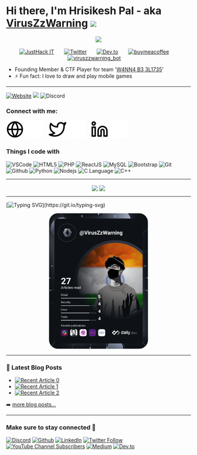 # Hi there, I'm Hrisikesh Pal - aka [VirusZzWarning](https://viruszzwarning.medium.com)  <img src="https://media.giphy.com/media/hvRJCLFzcasrR4ia7z/giphy.gif" width="39"> 
<p align="center">
<a href="https://github.com/DenverCoder1/readme-typing-svg"><img src="https://readme-typing-svg.demolab.com/?lines=Cybersecurity%20Student;Web%20Developer;UI%20Designer;4%2B%20years%20of%20coding%20experience;Always%20learning%20new%20things&font=Fira%20Code&center=true&width=440&height=45&color=F7D300Center=true&size=22&pause=1000"></a>
</p>

<!-- Social icons section -->
<p align="center">
  <a href="https://www.youtube.com/channel/UC8TBVNC_3-Qnk7Nj3zJMeNA"><img height="32px" alt="JustHack IT" title="Youtube" src="https://yt3.googleusercontent.com/wnYYjczTOT7shRluvsR4MyLJrotUbrsU0S5o-BtUtK4ORJm2Sod_0LveowG34QwG2wu84vC2Xg=s176-c-k-c0x00ffffff-no-rj"></a>
  &#8287;&#8287;&#8287;&#8287;&#8287;
  <a href="https://twitter.com/hrisikesh_pal"><img height="31px" alt="Twitter" title="Twitter" src="https://i.imgur.com/b4Nmq13.png"></a>
  &#8287;&#8287;&#8287;&#8287;&#8287;
  <a href="https://dev.to/viruszzwarning"><img height="32px" alt="Dev.to" title="VirusZzWarning Dev.to" src="https://d2fltix0v2e0sb.cloudfront.net/dev-black.png"></a>
  &#8287;&#8287;&#8287;&#8287;&#8287;
  <a href="https://www.buymeacoffee.com/hrisikesh"><img height="32px" alt="buymeacoffee" title="Buy me a coffee" src="https://www.buymeacoffee.com/assets/img/guidelines/download-assets-sm-1.svg"></a>
  &#8287;&#8287;&#8287;&#8287;&#8287;
  <a href="https://t.me/viruszzwarning_bot"><img height="32px" alt="viruszzwarning_bot" title="Telegram bot" src="https://cdn5.cdn-telegram.org/file/EM8f-L5MXFonMxAq3edagFYkmIWVNg7nxOs-w8Vg1fNcswjWUxPVY1woWe9Pa7yXBPYm7_U1wW2t5_rUWlhuvBwjFRGrEz4NnSCbA-xn-8XE2--dwbP0XuefZmCIDinWUUawocsB1RRGO64y89_umdZTlfDS_NF7J9YEIM9LzsIDyaZyCLGRZjOZVGDpbFX7JQXoTzTaK-yccDpmXS3aqQaaVZXpBstLsAPu3WFA55ye-NoOHwWnHden416W8nI9wt9xP9t1jtY6JtXinV1RnG1M922WfQcPGXFFMVhPK0Y0Cp6sdS_1ZVSve4vanuNx2pvhwcLKWxu0-bEbtN7Fhg.jpg"></a>
   &#8287;&#8287;&#8287;&#8287;&#8287;
  </p>



- Founding Member & CTF Player for team '[W4NN4 B3 3L1735](https://ctftime.org/team/194276)' 
- ⚡ Fun fact: I love to draw and play mobile games
---

<a target="_blank" href="https://officialhrisikesh.000webhostapp.com/"><img alt="Website" src="https://img.shields.io/website?down_color=red&down_message=Offline&label=Website%20Status&logo=tryhackme&logoColor=white&style=flat-square&up_message=Online&url=https%3A%2F%2Fofficialhrisikesh.000webhostapp.com%2F"></a>
![](https://komarev.com/ghpvc/?username=VirusZzHkP&style=flat-square&color=red)
![Discord](https://img.shields.io/discord/1066058664898727946?color=yellow&logo=discord&logoColor=white&style=flat-square)
  
### Connect with me:

[![website](./img/globe-light.svg)](https://viruszzwarning.medium.com#gh-light-mode-only)
[![website](./img/globe-dark.svg)](https://viruszzwarning.medium.com#gh-dark-mode-only)
&nbsp;&nbsp;
[![website](./img/twitter-light.svg)](https://twitter.com/intent/follow?original_referer=https%3A%2F%2Fgithub.com%2FcodeSTACKr&screen_name=hrisikesh_pal#gh-light-mode-only)
[![website](./img/twitter-dark.svg)](https://twitter.com/intent/follow?original_referer=https%3A%2F%2Fgithub.com%2FcodeSTACKr&screen_name=hrisikesh_pal#gh-dark-mode-only)
&nbsp;&nbsp;
[![website](./img/linkedin-light.svg)](https://www.linkedin.com/in/viruszzwarning#gh-light-mode-only)
[![website](./img/linkedin-dark.svg)](https://www.linkedin.com/in/viruszzwarning#gh-dark-mode-only)
&nbsp;&nbsp;


<h3>Things I code with</h3>
<p>

<img alt="VSCode" src="https://img.shields.io/badge/-VS%20Code-blue?style=for-the-badge&logo=visualstudio&logoColor=white" />

<img alt="HTML5" src="https://img.shields.io/badge/-HTML5-E34F26?style=for-the-badge&logo=visualstudio&logoColor=white" />

<img alt="PHP" src="https://img.shields.io/badge/-PHP-45b8d8?style=for-the-badge&logo=php&logoColor=white" />

<img alt="ReactJS" src="https://img.shields.io/badge/React-20232A?style=for-the-badge&logo=react&logoColor=61DAFB" />

<img alt="MySQL" src="https://img.shields.io/badge/-MySQL-F9A03C?style=for-the-badge&logo=laravel&logoColor=white" />

<img alt="Bootstrap" src="https://img.shields.io/badge/-Bootstrap-green?style=for-the-badge&logo=Bootstrap&logoColor=white" />

<img alt="Git" src="https://img.shields.io/badge/-Git-F05032?style=for-the-badge&logo=Git&logoColor=white" />

<img alt="Github" src="https://img.shields.io/badge/-GitHub-grey?style=for-the-badge&logo=Github&logoColor=white" />

<img alt="Python" src="https://img.shields.io/badge/-python-3670A0?style=for-the-badge&logo=python&logoColor=yellow" />

<img alt="Nodejs" src="https://img.shields.io/badge/-Nodejs-43853d?style=for-the-badge&logo=Node.js&logoColor=white" />

<img alt="C Language" src="https://img.shields.io/badge/-C%20Language-blue?style=for-the-badge&logo=C&logoColor=white" />

<img alt="C++" src="https://img.shields.io/badge/-c++-blue?style=for-the-badge&logo=c%2B%2B&logoColor=white" />
</p>




---

<p align="center">
<a href="https://github.com/VirusZzHkP"><img src="https://github-readme-stats.vercel.app/api?username=VirusZzHkP&count_private=true&show_icons=true&theme=midnight-purple&line_height=48&custom_title=Github_Stats&hide=stars&include_all_commits&card_width=205" align="center"></a>
<a href="https://github.com/VirusZzHkP"><img src="https://github-readme-stats.vercel.app/api/top-langs/?username=VirusZzHkP&count_private=true&hide=html,scss,,ejs&theme=midnight-purple&card_width=205" align="center"></a>
</p>


---
[![Typing SVG](https://readme-typing-svg.demolab.com?font=Raleway&pause=1000&color=F7F7F7&width=435&lines=My+DEV+Card...)](https://git.io/typing-svg)
<div align="center">
<a href="https://app.daily.dev/VirusZzWarning"><img src="https://github.com/VirusZzHkP/VirusZzHkP/blob/main/devcard.svg" width="270" alt="Hrisikesh Pal's Dev Card"/></a>
</div>

---



### 📕 Latest Blog Posts
<!-- BLOG-POST-LIST:START -->
- <a target="_blank" href="https://github-readme-medium-recent-article.vercel.app/medium/@viruszzwarning/0"><img src="https://github-readme-medium-recent-article.vercel.app/medium/@viruszzwarning/0" alt="Recent Article 0"></a>
- <a target="_blank" href="https://github-readme-medium-recent-article.vercel.app/medium/@viruszzwarning/1"><img src="https://github-readme-medium-recent-article.vercel.app/medium/@viruszzwarning/1" alt="Recent Article 1"></a>
- <a target="_blank" href="https://github-readme-medium-recent-article.vercel.app/medium/@viruszzwarning/2"><img src="https://github-readme-medium-recent-article.vercel.app/medium/@viruszzwarning/2" alt="Recent Article 2"></a> <br>
<!-- BLOG-POST-LIST:END -->

➡️ [more blog posts...](https://viruszzwarning.medium.com/)

---

<h3>Make sure to stay connected 🤗 </h3>
<p><a href="https://discord.com/invite/PUzR6YhXgR" target="_blank"><img alt="Discord" src="https://img.shields.io/badge/Discord-%235865F2.svg?style=for-the-badge&logo=discord&logoColor=white" /></a>
<a href="https://github.com/VirusZzHkP" target="_blank"><img alt="Github" src="https://img.shields.io/badge/GitHub-%2312100E.svg?&style=for-the-badge&logo=Github&logoColor=white" /></a>
<a href="https://www.linkedin.com/in/viruszzwarning" target="_blank"><img alt="LinkedIn" src="https://img.shields.io/badge/linkedin-%230077B5.svg?&style=for-the-badge&logo=linkedin&logoColor=white" /></a>
<a href="https://twitter.com/hrisikesh_pal" target="_blank"><img alt="Twitter Follow" src="https://img.shields.io/twitter/follow/hrisikesh_pal?color=blue&logoColor=yellow&style=for-the-badge"></a>
<a href="https://www.youtube.com/channel/UC8TBVNC_3-Qnk7Nj3zJMeNA?sub_confirmation=1" target="_blank"><img alt="YouTube Channel Subscribers" src="https://img.shields.io/youtube/channel/subscribers/UC8TBVNC_3-Qnk7Nj3zJMeNA?style=for-the-badge"></a>
<a href="https://viruszzwarning.medium.com/" target="_blank"><img alt="Medium" src="https://img.shields.io/badge/Medium-12100E?style=for-the-badge&logo=medium&logoColor=white"></a>
  <a href="https://dev.to/viruszzwarning" target="_blank"><img alt="Dev.to" src="https://img.shields.io/badge/dev.to-0A0A0A?style=for-the-badge&logo=dev.to&logoColor=white"></a>
</p>


